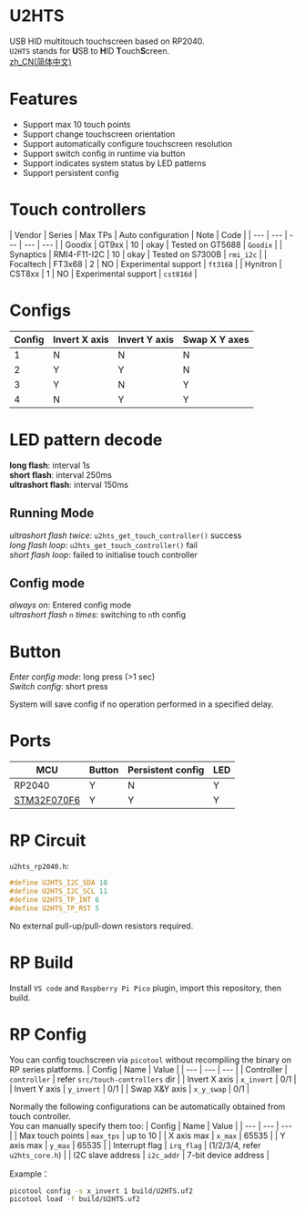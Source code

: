 # U2HTS
USB HID multitouch touchscreen based on RP2040.  
`U2HTS` stands for **U**SB to **H**ID **T**ouch**S**creen.  
[zh_CN(简体中文)](./README_zh.md)

# Features
- Support max 10 touch points
- Support change touchscreen orientation
- Support automatically configure touchscreen resolution
- Support switch config in runtime via button
- Support indicates system status by LED patterns
- Support persistent config

# Touch controllers
| Vendor | Series | Max TPs | Auto configuration | Note | Code |
| --- | --- | --- | --- | --- |
| Goodix | GT9xx | 10 | okay | Tested on GT5688 | `Goodix` |
| Synaptics | RMI4-F11-I2C | 10 | okay | Tested on S7300B | `rmi_i2c` |
| Focaltech | FT3x68 | 2 | NO | Experimental support | `ft3168` |
| Hynitron | CST8xx | 1 | NO | Experimental support | `cst816d` |

# Configs
| Config | Invert X axis | Invert Y axis | Swap X Y axes |
| --- | --- | --- | --- |
| 1 | N | N | N |
| 2 | Y | Y | N |
| 3 | Y | N | Y |
| 4 | N | Y | Y |

# LED pattern decode
**long flash**: interval 1s  
**short flash**: interval 250ms  
**ultrashort flash**: interval 150ms  

## Running Mode
*ultrashort flash twice*: `u2hts_get_touch_controller()` success  
*long flash loop*: `u2hts_get_touch_controller()` fail  
*short flash loop*: failed to initialise touch controller  

## Config mode
*always on*: Entered config mode  
*ultrashort flash `n` times*: switching to `n`th config  

# Button
*Enter config mode*: long press (>1 sec)  
*Switch config*: short press  

System will save config if no operation performed in a specified delay.  

# Ports
| MCU | Button | Persistent config | LED | 
| --- | --- | --- | --- |
| RP2040 | Y | N | Y |
| [STM32F070F6](https://github.com/CNflysky/U2HTS_F070F6) | Y | Y | Y |

# RP Circuit
`u2hts_rp2040.h`: 
```c
#define U2HTS_I2C_SDA 10
#define U2HTS_I2C_SCL 11
#define U2HTS_TP_INT 6
#define U2HTS_TP_RST 5
```
No external pull-up/pull-down resistors required.  

# RP Build
Install `VS code` and `Raspberry Pi Pico` plugin, import this repository, then build.

# RP Config
You can config touchscreen via `picotool` without recompiling the binary on RP series platforms.
| Config | Name | Value |
| --- | --- | --- |
| Controller | `controller` | refer `src/touch-controllers` dir |
| Invert X axis | `x_invert` | 0/1 |
| Invert Y axis | `y_invert` | 0/1 |
| Swap X&Y axis | `x_y_swap` | 0/1 |

Normally the following configurations can be automatically obtained from touch controller.  
You can manually specify them too:
| Config | Name | Value |
| --- | --- | --- |
| Max touch points | `max_tps` | up to 10 |
| X axis max | `x_max` | 65535 |
| Y axis max | `y_max` | 65535 |
| Interrupt flag | `irq_flag` | (1/2/3/4, refer `u2hts_core.h`) |
| I2C slave address | `i2c_addr` | 7-bit device address |

Example：
```bash
picotool config -s x_invert 1 build/U2HTS.uf2
picotool load -f build/U2HTS.uf2
```